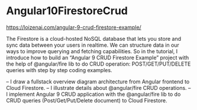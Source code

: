 # Angular10FirestoreCrud

https://loizenai.com/angular-9-crud-firestore-example/

The Firestore is a cloud-hosted NoSQL database that lets you store and sync data between your users in realtime. We can structure data in our ways to improve querying and fetching capabilities. So in the tutorial, I introduce how to build an “Angular 9 CRUD Firestore Example” project with the help of @angular/fire lib to do CRUD operation: POST/GET/PUT/DELETE queries with step by step coding examples.

– I draw a fullstack overview diagram architecture from Angular frontend to Cloud Firestore.
– I illustrate details about @angular/fire CRUD operations.
– I implement Angular 9 CRUD application with the @angular/fire lib to do CRUD queries (Post/Get/Put/Delete document) to Cloud Firestore.

